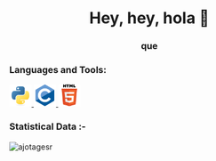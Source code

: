 <!--
**ajotagesr/ajotagesr** is a ✨ _special_ ✨ repository because its `README.md` (this file) appears on your GitHub profile.
-->

<h1 align="center">Hey, hey, hola 👋</h1>
<h3 align="center">que</h3>

<h3 align="left">Languages and Tools:</h3>

<a href="https://www.python.org" target="_blank" rel="noreferrer"> 
  <img src="https://raw.githubusercontent.com/devicons/devicon/master/icons/python/python-original.svg" alt="python"
      width="40" height="40" /> 
</a>
<a href="https://www.cprogramming.com/" target="_blank" rel="noreferrer"> 
  <img src="https://raw.githubusercontent.com/devicons/devicon/master/icons/c/c-original.svg"
      alt="c" width="40" height="40" /> 
</a>
<a href="https://www.w3.org/html/" target="_blank" rel="noreferrer"> 
  <img src="https://raw.githubusercontent.com/devicons/devicon/master/icons/html5/html5-original-wordmark.svg"
      alt="html5" width="40" height="40" /> 
</a>


<br>

<h3>Statistical Data :-</h3>
<p>
  <img align="center"
    src="https://github-readme-stats.vercel.app/api/top-langs?username=ajotagesr&show_icons=true&locale=en&bg_color=0d1117&text_color=ffffff&layout=compact"
    alt="ajotagesr" 
    bg_color=#808080/>
</p>

